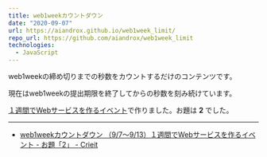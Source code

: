 ```yaml
---
title: web1weekカウントダウン
date: "2020-09-07"
url: https://aiandrox.github.io/web1week_limit/
repo_url: https://github.com/aiandrox/web1week_limit
technologies:
  - JavaScript
---
```


web1weekの締め切りまでの秒数をカウントするだけのコンテンツです。

現在はweb1weekの提出期限を終了してからの秒数を刻み続けています。

[１週間でWebサービスを作るイベント](https://crieit.net/boards/web1week-202009)で作りました。お題は **2** でした。

---

- [web1weekカウントダウン （9/7～9/13）１週間でWebサービスを作るイベント - お題「2」 - Crieit](https://crieit.net/boards/web1week-202009/web1week-5f562e43a9449)
